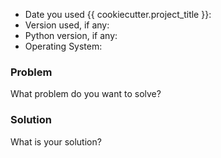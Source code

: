 * Date you used {{ cookiecutter.project_title }}:
* Version used, if any:
* Python version, if any:
* Operating System:

### Problem

What problem do you want to solve?

### Solution

What is your solution?
